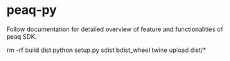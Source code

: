 # peaq-py
Follow documentation for detailed overview of feature and functionalities of peaq SDK.


rm -rf build dist
python setup.py sdist bdist_wheel
twine upload dist/*
